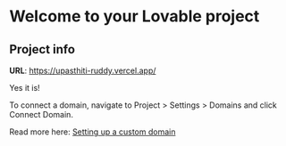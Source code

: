 # Welcome to your Lovable project

## Project info

**URL**: https://upasthiti-ruddy.vercel.app/




Yes it is!

To connect a domain, navigate to Project > Settings > Domains and click Connect Domain.

Read more here: [Setting up a custom domain](https://docs.lovable.dev/tips-tricks/custom-domain#step-by-step-guide)
